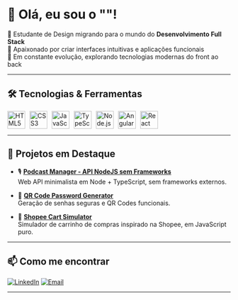 # 👋 Olá, eu sou o "<Gustavo></Silva>"!

🎨 Estudante de Design migrando para o mundo do **Desenvolvimento Full Stack**  
🚀 Apaixonado por criar interfaces intuitivas e aplicações funcionais  
🎯 Em constante evolução, explorando tecnologias modernas do front ao back

---

## 🛠️ Tecnologias & Ferramentas

<div style="display: flex; flex-wrap: wrap; gap: 10px;">

<img src="https://cdn.jsdelivr.net/gh/devicons/devicon/icons/html5/html5-original.svg" height="40" alt="HTML5"/>
<img src="https://cdn.jsdelivr.net/gh/devicons/devicon/icons/css3/css3-original.svg" height="40" alt="CSS3"/>
<img src="https://cdn.jsdelivr.net/gh/devicons/devicon/icons/javascript/javascript-original.svg" height="40" alt="JavaScript"/>
<img src="https://cdn.jsdelivr.net/gh/devicons/devicon/icons/typescript/typescript-original.svg" height="40" alt="TypeScript"/>
<img src="https://cdn.jsdelivr.net/gh/devicons/devicon/icons/nodejs/nodejs-original.svg" height="40" alt="Node.js"/>
<img src="https://cdn.jsdelivr.net/gh/devicons/devicon/icons/angularjs/angularjs-original.svg" height="40" alt="Angular"/>
<img src="https://cdn.jsdelivr.net/gh/devicons/devicon/icons/react/react-original.svg" height="40" alt="React"/>

</div>

---

## 💼 Projetos em Destaque

- 🎙️ [**Podcast Manager - API NodeJS sem Frameworks**](https://github.com/gustavoSilvaDev-exe/PROJECT-node-ts-webapi-without-frameworks-podcast-menager)  
  Web API minimalista em Node + TypeScript, sem frameworks externos.

- 🔐 [**QR Code Password Generator**](https://github.com/gustavoSilvaDev-exe/PROJECT-qr-code-password-generator)  
  Geração de senhas seguras e QR Codes funcionais.

- 🛒 [**Shopee Cart Simulator**](https://github.com/gustavoSilvaDev-exe/PROJECT-shopee-cart-simulator)  
  Simulador de carrinho de compras inspirado na Shopee, em JavaScript puro.

---

## 📫 Como me encontrar

[![LinkedIn](https://img.shields.io/badge/-LinkedIn-0A66C2?style=flat&logo=linkedin&logoColor=white)](https://www.linkedin.com/in/gustavosilvadev/)
[![Email](https://img.shields.io/badge/-Email-D14836?style=flat&logo=gmail&logoColor=white)](mailto:gugahenriquebatista@gmail.com)

---

<!-- Opcional -->
<!-- ![GitHub Stats](https://github-readme-stats.vercel.app/api?username=gustavoSilvaDev-exe&show_icons=true&theme=tokyonight) -->


